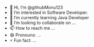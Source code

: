 - 👋 Hi, I’m @githubMonu123
- 👀 I’m interested in Software Developer.
- 🌱 I’m currently learning Java Developer
- 💞️ I’m looking to collaborate on ...
- 📫 How to reach me ...
- 😄 Pronouns: ...
- ⚡ Fun fact: ...

<!---
githubMonu123/githubMonu123 is a ✨ special ✨ repository because its `README.md` (this file) appears on your GitHub profile.
You can click the Preview link to take a look at your changes.
--->
